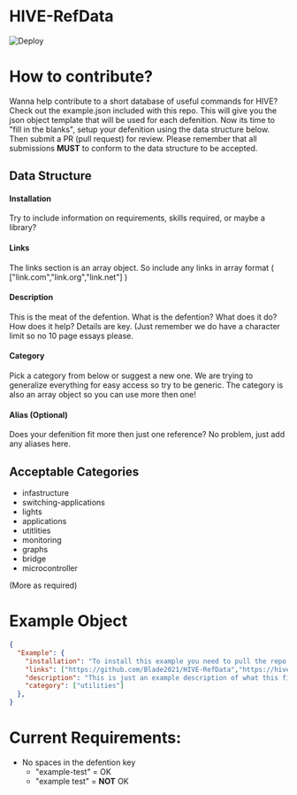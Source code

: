 # HIVE-RefData
![Deploy](https://github.com/Blade2021/HIVE-RefData/workflows/Deploy/badge.svg)

# How to contribute?
Wanna help contribute to a short database of useful commands for HIVE?  Check out the example.json included with this repo.  This will give you the json object template that will be used for each defenition.  Now its time to "fill in the blanks", setup your defenition using the data structure below.  Then submit a PR (pull request) for review.  Please remember that all submissions **MUST** to conform to the data structure to be accepted.

## Data Structure
#### Installation
Try to include information on requirements, skills required, or maybe a library?
#### Links
The links section is an array object.  So include any links in array format ( ["link.com","link.org","link.net"] )
#### Description
This is the meat of the defention.  What is the defention?  What does it do?  How does it help?  Details are key.  (Just remember we do have a character limit so no 10 page essays please.
#### Category
Pick a category from below or suggest a new one.  We are trying to generalize everything for easy access so try to be generic.  The category is also an array object so you can use more then one!
#### Alias (Optional)
Does your defenition fit more then just one reference?  No problem, just add any aliases here.

## Acceptable Categories
- infastructure
- switching-applications
- lights
- applications
- utitlities
- monitoring
- graphs
- bridge
- microcontroller

(More as required)

# Example Object
```json
{
  "Example": {
    "installation": "To install this example you need to pull the repo or example.json",
    "links": ["https://github.com/Blade2021/HIVE-RefData","https://hivedev.roots.systems"],
    "description": "This is just an example description of what this file is used for and how to set it up for collaboration",
    "category": ["utilities"]
  },
}
```

# Current Requirements:
* No spaces in the defention key  
  * "example-test" = OK
  * "example test" = **NOT** OK
